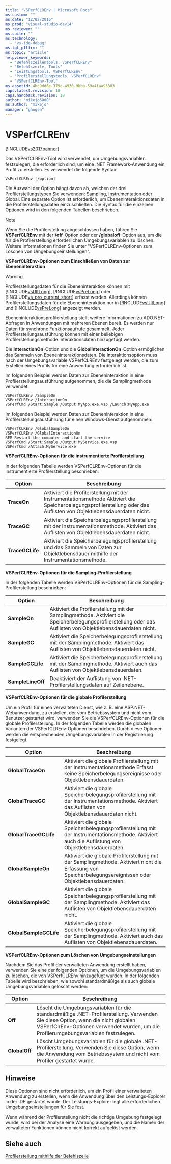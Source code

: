 ```yaml
---
title: "VSPerfCLREnv | Microsoft Docs"
ms.custom: ""
ms.date: "12/02/2016"
ms.prod: "visual-studio-dev14"
ms.reviewer: ""
ms.suite: ""
ms.technology: 
  - "vs-ide-debug"
ms.tgt_pltfrm: ""
ms.topic: "article"
helpviewer_keywords: 
  - "Befehlszeilentools, VSPerfCLREnv"
  - "Befehlszeile, Tools"
  - "Leistungstools, VSPerfCLREnv"
  - "Profilerstellungstools, VSPerfCLREnv"
  - "VSPerfCLREnv-Tool"
ms.assetid: 4bc9dd6e-379c-4930-9bba-59a4faa93303
caps.latest.revision: 18
caps.handback.revision: 18
author: "mikejo5000"
ms.author: "mikejo"
manager: "ghogen"
---
```

# VSPerfCLREnv
[!INCLUDE[vs2017banner](../code-quality/includes/vs2017banner.md)]

Das VSPerfCLREnv\-Tool wird verwendet, um Umgebungsvariablen festzulegen, die erforderlich sind, um eine .NET Framework\-Anwendung ein Profil zu erstellen.  Es verwendet die folgende Syntax:  
  
```  
VsPerfCLREnv [/option]  
```  
  
 Die Auswahl der Option hängt davon ab, welchen der drei Profilerstellungstypen Sie verwenden: Sampling, Instrumentation oder Global.  Eine separate Option ist erforderlich, um Ebeneninteraktionsdaten in die Profilerstellungsdaten einzuschließen.  Die Syntax für die einzelnen Optionen wird in den folgenden Tabellen beschrieben.  
  
> [!NOTE]
>  Wenn Sie die Profilerstellung abgeschlossen haben, führen Sie **VSPerfCLREnv** mit der **\/off**\-Option oder der **\/globaloff**\-Option aus, um die für die Profilerstellung erforderlichen Umgebungsvariablen zu löschen.  Weitere Informationen finden Sie unter "VSPerfCLREnv\-Optionen zum Löschen von Umgebungseinstellungen".  
  
 **VSPerfCLREnv\-Optionen zum Einschließen von Daten zur Ebeneninteraktion**  
  
> [!WARNING]
>  Profilerstellungsdaten für die Ebeneninteraktion können mit [!INCLUDE[vsUltLong](../code-quality/includes/vsultlong_md.md)], [!INCLUDE[vsPreLong](../code-quality/includes/vsprelong_md.md)] oder [!INCLUDE[vs_pro_current_short](../profiling/includes/vs_pro_current_short_md.md)] erfasst werden.  Allerdings können Profilerstellungsdaten für die Ebeneninteraktion nur in [!INCLUDE[vsUltLong](../code-quality/includes/vsultlong_md.md)] und [!INCLUDE[vsPreLong](../code-quality/includes/vsprelong_md.md)] angezeigt werden.  
  
 Ebeneninteraktionsprofilerstellung stellt weitere Informationen zu ADO.NET\-Abfragen in Anwendungen mit mehreren Ebenen bereit.  Es werden nur Daten für synchrone Funktionsaufrufe gesammelt.  Jeder Profilerstellungsausführung können mit einer beliebigen Profilerstellungsmethode Interaktionsdaten hinzugefügt werden.  
  
 Die **InteractionOn**\-Option und die **GlobalInteractionOn**\-Option ermöglichen das Sammeln von Ebeneninteraktionsdaten.  Die Interaktionsoption muss nach der Umgebungsvariable VSPerfCLREnv festgelegt werden, die zum Erstellen eines Profils für eine Anwendung erforderlich ist.  
  
 Im folgenden Beispiel werden Daten zur Ebeneninteraktion in eine Profilerstellungsausführung aufgenommen, die die Samplingmethode verwendet:  
  
```  
VSPerfCLREnv /SampleOn  
VSPerfCLREnv /InteractionOn  
VSPerfCmd /Start:Sample /Output:MyApp.exe.vsp /Launch:MyApp.exe  
```  
  
 Im folgenden Beispiel werden Daten zur Ebeneninteraktion in eine Profilerstellungsausführung für einen Windows\-Dienst aufgenommen:  
  
```  
VSPerfCLREnv /GlobalSampleOn  
VSPerfCLREnv /GlobalInteractionOn  
REM Restart the computer and start the service  
VSPerfCmd /Start:Sample /Output:MyService.exe.vsp   
VSPerfCmd /Attach:MyService.exe  
```  
  
 **VSPerfCLREnv\-Optionen für die instrumentierte Profilerstellung**  
  
 In der folgenden Tabelle werden VSPerfCLREnv\-Optionen für die instrumentierte Profilerstellung beschrieben:  
  
|Option|**Beschreibung**|  
|------------|----------------------|  
|**TraceOn**|Aktiviert die Profilerstellung mit der Instrumentationsmethode  Aktiviert die Speicherbelegungsprofilerstellung oder das Auflisten von Objektlebensdauerdaten nicht.|  
|**TraceGC**|Aktiviert die Speicherbelegungsprofilerstellung mit der Instrumentationsmethode.  Aktiviert das Auflisten von Objektlebensdauerdaten nicht.|  
|**TraceGCLife**|Aktiviert die Speicherbelegungsprofilerstellung und das Sammeln von Daten zur Objektlebensdauer mithilfe der Instrumentationsmethode.|  
  
 **VSPerfCLREnv\-Optionen für die Sampling\-Profilerstellung**  
  
 In der folgenden Tabelle werden VSPerfCLREnv\-Optionen für die Sampling\-Profilerstellung beschrieben:  
  
|Option|**Beschreibung**|  
|------------|----------------------|  
|**SampleOn**|Aktiviert die Profilerstellung mit der Samplingmethode.  Aktiviert die Speicherbelegungsprofilerstellung oder das Auflisten von Objektlebensdauerdaten nicht.|  
|**SampleGC**|Aktiviert die Speicherbelegungsprofilerstellung mit der Samplingmethode.  Aktiviert das Auflisten von Objektlebensdauerdaten nicht.|  
|**SampleGCLife**|Aktiviert die Speicherbelegungsprofilerstellung mit der Samplingmethode.  Aktiviert auch das Auflisten von Objektlebensdauerdaten.|  
|**SampleLineOff**|Deaktiviert der Auflistung von .NET\-Profilerstellungsdaten auf Zeilenebene.|  
  
 **VSPerfCLREnv\-Optionen für die globale Profilerstellung**  
  
 Um ein Profil für einen verwalteten Dienst, wie z. B. eine ASP.NET\-Webanwendung, zu erstellen, der vom Betriebssystem und nicht vom Benutzer gestartet wird, verwenden Sie die VSPerfCLREnv\-Optionen für die globale Profilerstellung.  In der folgenden Tabelle werden die globalen Varianten der VSPerfCLREnv\-Optionen beschrieben.  Durch diese Optionen werden die entsprechenden Umgebungsvariablen in der Registrierung festgelegt.  
  
|Option|**Beschreibung**|  
|------------|----------------------|  
|**GlobalTraceOn**|Aktiviert die globale Profilerstellung mit der Instrumentationsmethode  Erfasst keine Speicherbelegungsereignisse oder Objektlebensdauerdaten.|  
|**GlobalTraceGC**|Aktiviert die globale Speicherbelegungsprofilerstellung mit der Instrumentationsmethode.  Aktiviert das Auflisten von Objektlebensdauerdaten nicht.|  
|**GlobalTraceGCLife**|Aktiviert die globale Speicherbelegungsprofilerstellung mit der Instrumentationsmethode.  Aktiviert auch die Auflistung von Objektlebensdauerdaten.|  
|**GlobalSampleOn**|Aktiviert die globale Profilerstellung mit der Samplingmethode.  Aktiviert nicht die Erfassung von Speicherbelegungsereignissen oder Objektlebensdauerdaten.|  
|**GlobalSampleGC**|Aktiviert die globale Speicherbelegungsprofilerstellung mit der Samplingmethode.  Aktiviert das Auflisten von Objektlebensdauerdaten nicht.|  
|**GlobalSampleGCLife**|Aktiviert die globale Speicherbelegungsprofilerstellung mit der Samplingmethode.  Aktiviert auch das Auflisten von Objektlebensdauerdaten.|  
  
 **VSPerfCLREnv\-Optionen zum Löschen von Umgebungseinstellungen**  
  
 Nachdem Sie das Profil der verwalteten Anwendung erstellt haben, verwenden Sie eine der folgenden Optionen, um die Umgebungsvariablen zu löschen, die von VSPerfCLREnv hinzugefügt wurden.  In der folgenden Tabelle wird beschrieben, wie sowohl standardmäßige als auch globale Umgebungsvariablen gelöscht werden:  
  
|Option|**Beschreibung**|  
|------------|----------------------|  
|**Off**|Löscht die Umgebungsvariablen für die standardmäßige .NET\-Profilerstellung.  Verwenden Sie diese Option, wenn die nicht globalen VSPerfClrEnv\-Optionen verwendet wurden, um die Profilerumgebungsvariablen festzulegen.|  
|**GlobalOff**|Löscht Umgebungsvariablen für die globale .NET\-Profilerstellung.  Verwenden Sie diese Option, wenn die Anwendung vom Betriebssystem und nicht vom Profiler gestartet wurde.|  
  
## Hinweise  
 Diese Optionen sind nicht erforderlich, um ein Profil einer verwalteten Anwendung zu erstellen, wenn die Anwendung über den Leistungs\-Explorer in der IDE gestartet wurde.  Der Leistungs\-Explorer legt alle erforderlichen Umgebungseinstellungen für Sie fest.  
  
 Wenn während der Profilerstellung nicht die richtige Umgebung festgelegt wurde, wird bei der Analyse eine Warnung ausgegeben, und die Namen der verwalteten Funktionen können nicht korrekt aufgelöst werden.  
  
## Siehe auch  
 [Profilerstellung mithilfe der Befehlszeile](../profiling/using-the-profiling-tools-from-the-command-line.md)